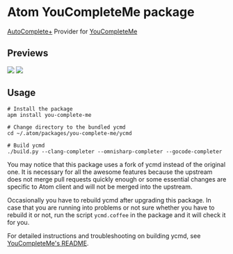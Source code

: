 # Atom YouCompleteMe package

[AutoComplete+](https://github.com/atom-community/autocomplete-plus) Provider for [YouCompleteMe](https://github.com/Valloric/YouCompleteMe)

## Previews

![](https://cloud.githubusercontent.com/assets/2141853/7626423/79024212-fa3b-11e4-941e-e014a8e5b0df.gif)
![](https://cloud.githubusercontent.com/assets/2141853/7626422/7901f352-fa3b-11e4-8007-82ab514fb8e9.gif)

## Usage

```
# Install the package
apm install you-complete-me

# Change directory to the bundled ycmd
cd ~/.atom/packages/you-complete-me/ycmd

# Build ycmd
./build.py --clang-completer --omnisharp-completer --gocode-completer
```

You may notice that this package uses a fork of ycmd instead of the original one. It is necessary for all the awesome features because the upstream does not merge pull requests quickly enough or some essential changes are specific to Atom client and will not be merged into the upstream.

Occasionally you have to rebuild ycmd after upgrading this package. In case that you are running into problems or not sure whether you have to rebuild it or not, run the script `ycmd.coffee` in the package and it will check it for you.

For detailed instructions and troubleshooting on building ycmd, see [YouCompleteMe's README](https://github.com/Valloric/YouCompleteMe/blob/master/README.md#installation).
